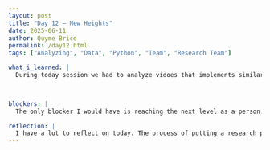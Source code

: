 ```yaml
---
layout: post
title: "Day 12 – New Heights"
date: 2025-06-11
author: Quyme Brice
permalink: /day12.html
tags: ["Analyzing", "Data", "Python", "Team", "Research Team"]

what_i_learned: |
  During today session we had to analyze vidoes that implements similar methods that we are doing. We had multiple videos to go through. These videos included using kaggle to obtain the dataset then clean it with a series of processes. The datasets could have different missing components that could mess with the final product/results. We are going through this process before we test the method on the actual data with flight delays. I learned about the complexity of datasets. One of the video the person actually misunderstood the file he downloaded and had to go back to download the rest. As the viewer I was able to see his method of going back to kaggle and unzip the file to add to his dataset. The person within the video shown a lot of method of surfing through his computer by strictly using his terminal. This method was new to me. The video explained running code but by seperate sections. Sometime its easier to watch someone do live coding then someone strictly only doing a turtorial. With this way you can see the code in actual use.

  

blockers: |
  The only blocker I would have is reaching the next level as a person. Evolution is needed in order to become your best self. Doing research is only one step towards that direction. It's up to me to that extra step to see a new door. Research has help break down other people's ideas and see what we can add to our research. Blockers are being knocked down day by day. I see myself evolving as an engineer.

reflection: |
  I have a lot to reflect on today. The process of putting a research paper together requires a lot of aspects. These apects includes communication, research, learning weaknesses, and deep thinking. In order to create something we truly have to understand what we are creating. This is easier said than done. Everyone within the project have different perspectives of how to process certain problems. Understanding the next person perspective really help opening up your own. This is useful for everyday life we can use this in other areas outside of research. The idea of your research being used to create a difference in the whole is very interesting. A flight delay prediction have lots of usage within airports all over the world. I can reflect on the evolution of a person I am becoming day by day. This is a process that happens when your everyday self is challenged and has to evole. I feel like I on a next level, by tackling complex problems that comes to me and solving it to the best my ability. Python was a forgein language to me, and everyday it's becoming easier.
---
```

